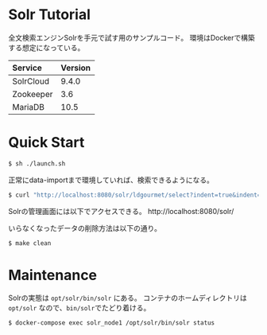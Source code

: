 # Solr Tutorial

全文検索エンジンSolrを手元で試す用のサンプルコード。
環境はDockerで構築する想定になっている。

| Service   | Version |
| :-------- | :------ |
| SolrCloud | 9.4.0   |
| Zookeeper | 3.6     |
| MariaDB   | 10.5    |

# Quick Start

```bash
$ sh ./launch.sh
```

正常にdata-importまで環境していれば、検索できるようになる。

```bash
$ curl "http://localhost:8080/solr/ldgourmet/select?indent=true&indent=true&q.op=OR&q=*:*"
```

Solrの管理画面には以下でアクセスできる。
http://localhost:8080/solr/

いらなくなったデータの削除方法は以下の通り。

```bash
$ make clean
```

# Maintenance

Solrの実態は `opt/solr/bin/solr` にある。
コンテナのホームディレクトリは `opt/solr` なので、`bin/solr`でたどり着ける。

```bash
$ docker-compose exec solr_node1 /opt/solr/bin/solr status
```
